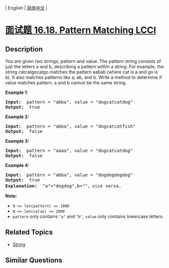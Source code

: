
| English | [简体中文](README.md) |

# [面试题 16.18. Pattern Matching LCCI](https://leetcode-cn.com/problems/pattern-matching-lcci/)

## Description

<p>You are given two strings, pattern and value. The pattern string consists of just the letters a and b, describing a pattern within a string. For example, the string catcatgocatgo matches the pattern aabab (where cat is a and go is b). It also matches patterns like a, ab, and b. Write a method to determine if value matches pattern. a and b cannot be the same string.</p>

<p><strong>Example 1: </strong></p>

<pre>
<strong>Input: </strong> pattern = &quot;abba&quot;, value = &quot;dogcatcatdog&quot;
<strong>Output: </strong> true
</pre>

<p><strong>Example 2: </strong></p>

<pre>
<strong>Input: </strong> pattern = &quot;abba&quot;, value = &quot;dogcatcatfish&quot;
<strong>Output: </strong> false
</pre>

<p><strong>Example 3: </strong></p>

<pre>
<strong>Input: </strong> pattern = &quot;aaaa&quot;, value = &quot;dogcatcatdog&quot;
<strong>Output: </strong> false
</pre>

<p><strong>Example 4: </strong></p>

<pre>
<strong>Input: </strong> pattern = &quot;abba&quot;, value = &quot;dogdogdogdog&quot;
<strong>Output: </strong> true
<strong>Explanation: </strong> &quot;a&quot;=&quot;dogdog&quot;,b=&quot;&quot;，vice versa.
</pre>

<p><strong>Note: </strong></p>

<ul>
	<li><code>0 &lt;= len(pattern) &lt;= 1000</code></li>
	<li><code>0 &lt;= len(value) &lt;= 1000</code></li>
	<li><code>pattern</code>&nbsp;only contains&nbsp;<code>&quot;a&quot;</code>&nbsp;and&nbsp;<code>&quot;b&quot;</code>,&nbsp;<code>value</code> only contains lowercase letters.</li>
</ul>


## Related Topics

- [String](https://leetcode-cn.com/tag/string)

## Similar Questions



